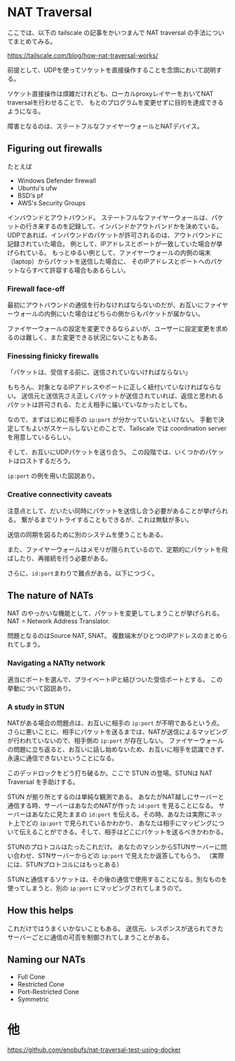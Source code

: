 # NAT Traversal

ここでは、以下の tailscale の記事をかいつまんで NAT traversal の手法についてまとめてみる。

https://tailscale.com/blog/how-nat-traversal-works/


前提として、UDPを使ってソケットを直接操作することを念頭において説明する。

ソケット直接操作は煩雑だけれども、ローカルproxyレイヤーをおいてNAT traversalを行わせることで、
もとのプログラムを変更せずに目的を達成できるようになる。


障害となるのは、ステートフルなファイヤーウォールとNATデバイス。


## Figuring out firewalls

たとえば

* Windows Defender firewall
* Ubuntu's ufw
* BSD's pf
* AWS's Security Groups

インバウンドとアウトバウンド。
ステートフルなファイヤーウォールは、パケットの行き来するのを記録して、インバンドかアウトバンドかを決めている。
UDPであれば、インバウンドのパケットが許可されるのは、アウトバウンドに記録されていた場合。
例として、IPアドレスとポートが一致していた場合が挙げられている。
もっとゆるい例として、ファイヤーウォールの内側の端末（laptop）からパケットを送信した場合に、
そのIPアドレスとポートへのパケットならすべて許容する場合もあるらしい。


### Firewall face-off

最初にアウトバウンドの通信を行わなければならないのだが、お互いにファイヤーウォールの内側にいた場合はどちらの側からもパケットが届かない。

ファイヤーウォールの設定を変更できるならよいが、ユーザーに設定変更を求めるのは難しく、また変更できる状況にないこともある。

### Finessing finicky firewalls

「パケットは、受信する前に、送信されていないければならない」

もちろん、対象となるIPアドレスやポートに正しく紐付いていなければならない。
送信元と送信先さえ正しくパケットが送信されていれば、返信と思われるパケットは許可される、たとえ相手に届いていなかったとしても。

なので、まずはじめに相手の `ip:port` が分かっていないといけない。
手動で決定してもよいがスケールしないとのことで、Tailscale では coordination server を用意しているらしい。

そして、お互いにUDPパケットを送り合う。
この段階では、いくつかのパケットはロストするだろう。

`ip:port` の例を用いた図説あり。


### Creative connectivity caveats

注意点として、だいたい同時にパケットを送信し合う必要があることが挙げられる。
繋がるまでリトライすることもできるが、これは無駄が多い。

送信の同期を図るために別のシステムを使うこともある。

また、ファイヤーウォールはメモリが限られているので、定期的にパケットを飛ばしたり、再接続を行う必要がある。

さらに、`id:port`まわりで難点がある。以下につづく。

## The nature of NATs

NAT のやっかいな機能として、パケットを変更してしまうことが挙げられる。
NAT = Network Address Translator.

問題となるのはSource NAT, SNAT。
複数端末がひとつのIPアドレスのまとめられてしまう。

### Navigating a NATty network

適当にポートを選んで、プライベートIPと結びついた受信ポートとする。
この挙動について図説あり。

### A study in STUN

NATがある場合の問題点は、お互いに相手の `ip:port` が不明であるという点。
さらに悪いことに、相手にパケットを送るまでは、NATが送信によるマッピングが行われていないので、相手側の `ip:port` が存在しない。
ファイヤーウォールの問題に立ち返ると、お互いに話し始めないため、お互いに相手を認識できず、永遠に通信できないということになる。

このデッドロックをどう打ち破るか。ここで STUN の登場。STUNは NAT Traversal を手助けする。

STUN が拠り所とするのは単純な観測である。
あなたがNAT越しにサーバーと通信する時、サーバーはあなたのNATが作った `id:port` を見ることになる。
サーバーはあなたに見たままの `id:port` を伝える。その時、あなたは実際にネット上でどの `ip:port` で見られているかわかり、
あなたは相手にマッピングについて伝えることができる。そして、相手はどこにパケットを送るべきかわかる。

STUNのプロトコルはたったこれだけ。
あなたのマシンからSTUNサーバーに問い合わせ、STNサーバーからどの `ip:port` で見えたか返答してもらう。
（実際には、STUNプロトコルにはもっとある）

STUNと通信するソケットは、その後の通信で使用することになる。別なものを使ってしまうと、別の `ip:port` にマッピングされてしまうので。

## How this helps

これだけではうまくいかないこともある。
送信元、レスポンスが送られてきたサーバーごとに通信の可否を制御されてしまうことがある。

## Naming our NATs

* Full Cone
* Restricted Cone
* Port-Restricted Cone
* Symmetric



# 他

https://github.com/enobufs/nat-traversal-test-using-docker


